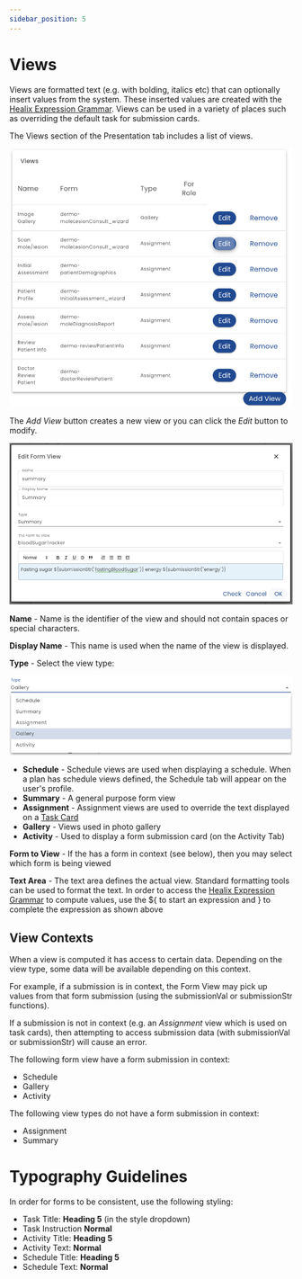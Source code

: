 ```yaml
---
sidebar_position: 5
---
```


 # Views

Views are formatted text (e.g. with bolding, italics etc) that can optionally insert values from the system.  These inserted values are created with the [Healix Expression Grammar](/dynamic-data-model/healix-calculation-grammar).  Views can be used in a variety of places such as overriding the default task for submission cards.

The Views section of the Presentation tab includes a list of views.

![Views List](img/views-list.png)

The *Add View* button creates a new view or you can click the *Edit* button to modify.

![View Edit](img/view-edit.png)

**Name** - Name is the identifier of the view and should not contain spaces or special characters.

**Display Name** - This name is used when the name of the view is displayed.

**Type** - Select the view type:

![View Type](img/view-type.png)

* **Schedule** - Schedule views are used when displaying a schedule.  When a plan has schedule views defined, the Schedule tab will appear on the user's profile.
* **Summary** - A general purpose form view
* **Assignment** - Assignment views are used to override the text displayed on a [Task Card](/glossary.md#task-card)
* **Gallery** - Views used in photo gallery
* **Activity** - Used to display a form submission card (on the Activity Tab)

**Form to View** - If the has a form in context (see below), then you may select which form is being viewed

**Text Area** - The text area defines the actual view. Standard formatting tools can be used to format the text. In order to access the [Healix Expression Grammar](/dynamic-data-model/healix-calculation-grammar) to compute values, use the ${ to start an expression and } to complete the expression as shown above

## View Contexts

When a view is computed it has access to certain data. Depending on the view type, some data will be available depending on this context.

For example, if a submission is in context, the Form View may pick up values from that form submission (using the submissionVal or submissionStr functions).

If a submission is not in context (e.g. an *Assignment* view which is used on task cards), then attempting to access submission data (with submissionVal or submissionStr) will cause an error.

The following form view have a form submission in context:

* Schedule
* Gallery
* Activity

The following view types do not have a form submission in context:

* Assignment
* Summary

# Typography Guidelines

In order for forms to be consistent, use the following styling:

* Task Title: **Heading 5** (in the style dropdown)
* Task Instruction **Normal**
* Activity Title: **Heading 5**
* Activity Text:  **Normal**
* Schedule Title: **Heading 5**
* Schedule Text:  **Normal**

